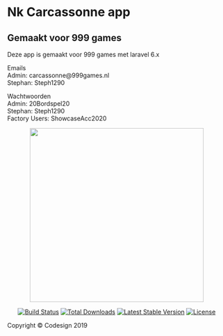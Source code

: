 # Nk Carcassonne app
## Gemaakt voor 999 games

<p>
    Deze app is gemaakt voor 999 games met laravel 6.x
</p>

<p>
    Emails <br>
    Admin: carcassonne@999games.nl <br>
    Stephan: Steph1290 <br>
</p>

<p>
    Wachtwoorden <br>
    Admin: 20Bordspel20 <br>
    Stephan: Steph1290 <br>
    Factory Users: ShowcaseAcc2020 <br>
</p>

<p align="center"><img src="https://res.cloudinary.com/dtfbvvkyp/image/upload/v1566331377/laravel-logolockup-cmyk-red.svg" width="400"></p>

<p align="center">
<a href="https://travis-ci.org/laravel/framework"><img src="https://travis-ci.org/laravel/framework.svg" alt="Build Status"></a>
<a href="https://packagist.org/packages/laravel/framework"><img src="https://poser.pugx.org/laravel/framework/d/total.svg" alt="Total Downloads"></a>
<a href="https://packagist.org/packages/laravel/framework"><img src="https://poser.pugx.org/laravel/framework/v/stable.svg" alt="Latest Stable Version"></a>
<a href="https://packagist.org/packages/laravel/framework"><img src="https://poser.pugx.org/laravel/framework/license.svg" alt="License"></a>
</p>

<p>Copyright © Codesign 2019</p>
